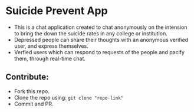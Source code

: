 
# Suicide Prevent App

- This is a chat application created to chat anonymously on the intension to bring the down the suicide rates in any college or institution.
- Depressed people can share their thoughts with an anonymous verified user, and express themselves.
- Verfied users which can respond to requests of the people and pacify them, through real-time chat.


## Contribute:
- Fork this repo.
- Clone the repo using:
	` git clone "repo-link" `
- Commit and PR.


 